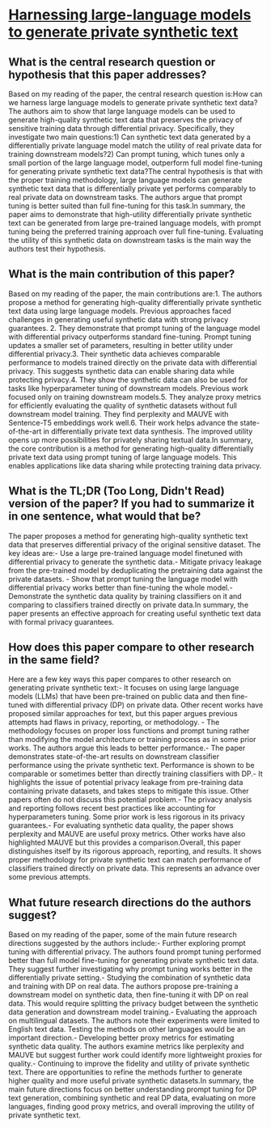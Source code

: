 # [Harnessing large-language models to generate private synthetic text](https://arxiv.org/abs/2306.01684)

## What is the central research question or hypothesis that this paper addresses?

Based on my reading of the paper, the central research question is:How can we harness large language models to generate private synthetic text data?The authors aim to show that large language models can be used to generate high-quality synthetic text data that preserves the privacy of sensitive training data through differential privacy. Specifically, they investigate two main questions:1) Can synthetic text data generated by a differentially private language model match the utility of real private data for training downstream models?2) Can prompt tuning, which tunes only a small portion of the large language model, outperform full model fine-tuning for generating private synthetic text data?The central hypothesis is that with the proper training methodology, large language models can generate synthetic text data that is differentially private yet performs comparably to real private data on downstream tasks. The authors argue that prompt tuning is better suited than full fine-tuning for this task.In summary, the paper aims to demonstrate that high-utility differentially private synthetic text can be generated from large pre-trained language models, with prompt tuning being the preferred training approach over full fine-tuning. Evaluating the utility of this synthetic data on downstream tasks is the main way the authors test their hypothesis.


## What is the main contribution of this paper?

Based on my reading of the paper, the main contributions are:1. The authors propose a method for generating high-quality differentially private synthetic text data using large language models. Previous approaches faced challenges in generating useful synthetic data with strong privacy guarantees. 2. They demonstrate that prompt tuning of the language model with differential privacy outperforms standard fine-tuning. Prompt tuning updates a smaller set of parameters, resulting in better utility under differential privacy.3. Their synthetic data achieves comparable performance to models trained directly on the private data with differential privacy. This suggests synthetic data can enable sharing data while protecting privacy.4. They show the synthetic data can also be used for tasks like hyperparameter tuning of downstream models. Previous work focused only on training downstream models.5. They analyze proxy metrics for efficiently evaluating the quality of synthetic datasets without full downstream model training. They find perplexity and MAUVE with Sentence-T5 embeddings work well.6. Their work helps advance the state-of-the-art in differentially private text data synthesis. The improved utility opens up more possibilities for privately sharing textual data.In summary, the core contribution is a method for generating high-quality differentially private text data using prompt tuning of large language models. This enables applications like data sharing while protecting training data privacy.


## What is the TL;DR (Too Long, Didn't Read) version of the paper? If you had to summarize it in one sentence, what would that be?

The paper proposes a method for generating high-quality synthetic text data that preserves differential privacy of the original sensitive dataset. The key ideas are:- Use a large pre-trained language model finetuned with differential privacy to generate the synthetic data.- Mitigate privacy leakage from the pre-trained model by deduplicating the pretraining data against the private datasets. - Show that prompt tuning the language model with differential privacy works better than fine-tuning the whole model.- Demonstrate the synthetic data quality by training classifiers on it and comparing to classifiers trained directly on private data.In summary, the paper presents an effective approach for creating useful synthetic text data with formal privacy guarantees.


## How does this paper compare to other research in the same field?

Here are a few key ways this paper compares to other research on generating private synthetic text:- It focuses on using large language models (LLMs) that have been pre-trained on public data and then fine-tuned with differential privacy (DP) on private data. Other recent works have proposed similar approaches for text, but this paper argues previous attempts had flaws in privacy, reporting, or methodology. - The methodology focuses on proper loss functions and prompt tuning rather than modifying the model architecture or training process as in some prior works. The authors argue this leads to better performance.- The paper demonstrates state-of-the-art results on downstream classifier performance using the private synthetic text. Performance is shown to be comparable or sometimes better than directly training classifiers with DP.- It highlights the issue of potential privacy leakage from pre-training data containing private datasets, and takes steps to mitigate this issue. Other papers often do not discuss this potential problem.- The privacy analysis and reporting follows recent best practices like accounting for hyperparameters tuning. Some prior work is less rigorous in its privacy guarantees.- For evaluating synthetic data quality, the paper shows perplexity and MAUVE are useful proxy metrics. Other works have also highlighted MAUVE but this provides a comparison.Overall, this paper distinguishes itself by its rigorous approach, reporting, and results. It shows proper methodology for private synthetic text can match performance of classifiers trained directly on private data. This represents an advance over some previous attempts.


## What future research directions do the authors suggest?

Based on my reading of the paper, some of the main future research directions suggested by the authors include:- Further exploring prompt tuning with differential privacy. The authors found prompt tuning performed better than full model fine-tuning for generating private synthetic text data. They suggest further investigating why prompt tuning works better in the differentially private setting.- Studying the combination of synthetic data and training with DP on real data. The authors propose pre-training a downstream model on synthetic data, then fine-tuning it with DP on real data. This would require splitting the privacy budget between the synthetic data generation and downstream model training.- Evaluating the approach on multilingual datasets. The authors note their experiments were limited to English text data. Testing the methods on other languages would be an important direction.- Developing better proxy metrics for estimating synthetic data quality. The authors examine metrics like perplexity and MAUVE but suggest further work could identify more lightweight proxies for quality.- Continuing to improve the fidelity and utility of private synthetic text. There are opportunities to refine the methods further to generate higher quality and more useful private synthetic datasets.In summary, the main future directions focus on better understanding prompt tuning for DP text generation, combining synthetic and real DP data, evaluating on more languages, finding good proxy metrics, and overall improving the utility of private synthetic text.
